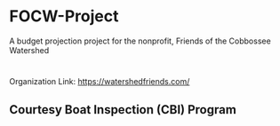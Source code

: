 # FOCW-Project
A budget projection project for the nonprofit, Friends of the Cobbossee Watershed


# 

Organization Link: https://watershedfriends.com/

## Courtesy Boat Inspection (CBI) Program
